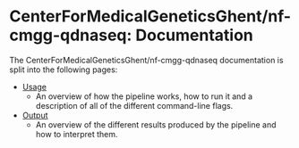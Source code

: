 # CenterForMedicalGeneticsGhent/nf-cmgg-qdnaseq: Documentation

The CenterForMedicalGeneticsGhent/nf-cmgg-qdnaseq documentation is split into the following pages:

- [Usage](usage.md)
  - An overview of how the pipeline works, how to run it and a description of all of the different command-line flags.
- [Output](output.md)
  - An overview of the different results produced by the pipeline and how to interpret them.
